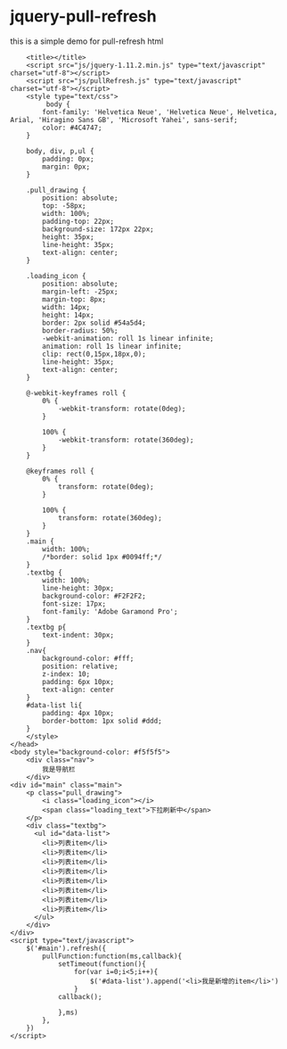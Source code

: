 # jquery-pull-refresh
this is a simple demo for pull-refresh
html
<!DOCTYPE html>
<html>
	<head>
		<meta charset="UTF-8">
    <meta name="viewport" content="width=device-width,initial-scale=1.0, minimum-scale=1.0, maximum-scale=1.0, user-scalable=no,minimal-ui" />
		
		<title></title>
		<script src="js/jquery-1.11.2.min.js" type="text/javascript" charset="utf-8"></script>
		<script src="js/pullRefresh.js" type="text/javascript" charset="utf-8"></script>
		<style type="text/css">
			 body {
            font-family: 'Helvetica Neue', 'Helvetica Neue', Helvetica, Arial, 'Hiragino Sans GB', 'Microsoft Yahei', sans-serif;
            color: #4C4747;
        }

        body, div, p,ul {
            padding: 0px;
            margin: 0px;
        }

        .pull_drawing {
            position: absolute;
            top: -58px;
            width: 100%;
            padding-top: 22px;        
            background-size: 172px 22px;
            height: 35px;
            line-height: 35px;
            text-align: center;
        }

        .loading_icon {
            position: absolute;
            margin-left: -25px;
            margin-top: 8px;
            width: 14px;
            height: 14px;
            border: 2px solid #54a5d4;
            border-radius: 50%;
            -webkit-animation: roll 1s linear infinite;
            animation: roll 1s linear infinite;
            clip: rect(0,15px,18px,0);
            line-height: 35px;
            text-align: center;
        }

        @-webkit-keyframes roll {
            0% {
                -webkit-transform: rotate(0deg);
            }

            100% {
                -webkit-transform: rotate(360deg);
            }
        }

        @keyframes roll {
            0% {
                transform: rotate(0deg);
            }

            100% {
                transform: rotate(360deg);
            }
        }
        .main {
            width: 100%;
            /*border: solid 1px #0094ff;*/
        }
        .textbg {
            width: 100%;
            line-height: 30px;
            background-color: #F2F2F2;
            font-size: 17px;
            font-family: 'Adobe Garamond Pro';
        }
        .textbg p{
            text-indent: 30px;
        }
        .nav{
        	background-color: #fff;
        	position: relative;
            z-index: 10;
            padding: 6px 10px;
            text-align: center
        }
        #data-list li{
        	padding: 4px 10px;
        	border-bottom: 1px solid #ddd;
        }
		</style>
	</head>
	<body style="background-color: #f5f5f5">
	    <div class="nav">
	    	我是导航栏
	    </div>
    <div id="main" class="main">
        <p class="pull_drawing">
            <i class="loading_icon"></i>
            <span class="loading_text">下拉刷新中</span>
        </p>
        <div class="textbg">
          <ul id="data-list">
          	<li>列表item</li>
            <li>列表item</li>
            <li>列表item</li>
            <li>列表item</li>
            <li>列表item</li>
            <li>列表item</li>
            <li>列表item</li>
            <li>列表item</li>
          </ul>       
        </div>
    </div>
    <script type="text/javascript">
    	$('#main').refresh({
    		pullFunction:function(ms,callback){
    			setTimeout(function(){
    				for(var i=0;i<5;i++){
    					$('#data-list').append('<li>我是新增的item</li>')
    				}
 				callback();
    				
    			},ms)
    		},
    	})
    </script>
</body>
</html>
